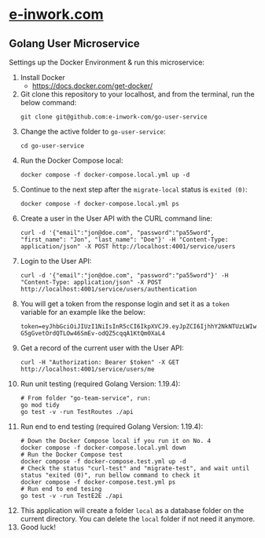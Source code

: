 # [e-inwork.com](https://e-inwork.com)

## Golang User Microservice
Settings up the Docker Environment & run this microservice:
1. Install Docker
    - https://docs.docker.com/get-docker/
2. Git clone this repository to your localhost, and from the terminal, run the below command:
   ```
   git clone git@github.com:e-inwork-com/go-user-service
   ```
3. Change the active folder to `go-user-service`:
   ```
   cd go-user-service
   ```
4. Run the Docker Compose local:
   ```
   docker compose -f docker-compose.local.yml up -d
   ```
5. Continue to the next step after the `migrate-local` status is `exited (0)`:
   ```
   docker compose -f docker-compose.local.yml ps
   ```
6. Create a user in the User API with the CURL command line:
    ```
    curl -d '{"email":"jon@doe.com", "password":"pa55word", "first_name": "Jon", "last_name": "Doe"}' -H "Content-Type: application/json" -X POST http://localhost:4001/service/users
    ```
7. Login to the User API:
   ```
   curl -d '{"email":"jon@doe.com", "password":"pa55word"}' -H "Content-Type: application/json" -X POST http://localhost:4001/service/users/authentication
   ```
8. You will get a token from the response login and set it as a `token` variable for an example like the below:
   ```
   token=eyJhbGciOiJIUzI1NiIsInR5cCI6IkpXVCJ9.eyJpZCI6IjhhY2NkNTUzLWIwZTgtNDYxNC1iOTY0LTA5MTYyODhkMmExOCIsImV4cCI6MTY3MjUyMTQ1M30.S-G5gGvetOrdQTLOw46SmEv-odQZ5cqqA1KtQm0XaL4
   ```
9. Get a record of the current user with the User API:
   ```
   curl -H "Authorization: Bearer $token" -X GET http://localhost:4001/service/users/me
   ```
10. Run unit testing (required Golang Version: 1.19.4):
    ```
    # From folder "go-team-service", run:
    go mod tidy
    go test -v -run TestRoutes ./api
    ```
11. Run end to end testing (required Golang Version: 1.19.4):
    ```
    # Down the Docker Compose local if you run it on No. 4
    docker compose -f docker-compose.local.yml down
    # Run the Docker Compose test
    docker compose -f docker-compose.test.yml up -d
    # Check the status "curl-test" and "migrate-test", and wait until status "exited (0)", run bellow command to check it
    docker compose -f docker-compose.test.yml ps
    # Run end to end tesing
    go test -v -run TestE2E ./api
    ```
12. This application will create a folder `local` as a database folder on the current directory. You can delete the `local` folder if not need it anymore.
13. Good luck!

